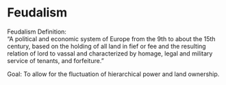 Feudalism
=========

Feudalism Definition:  
“A political and economic system of Europe from the 9th to about the 15th century, based on the holding of all land in fief or fee and the resulting relation of lord to vassal and characterized by homage, legal and military service of tenants, and forfeiture.”

Goal: To allow for the fluctuation of hierarchical power and land ownership.
